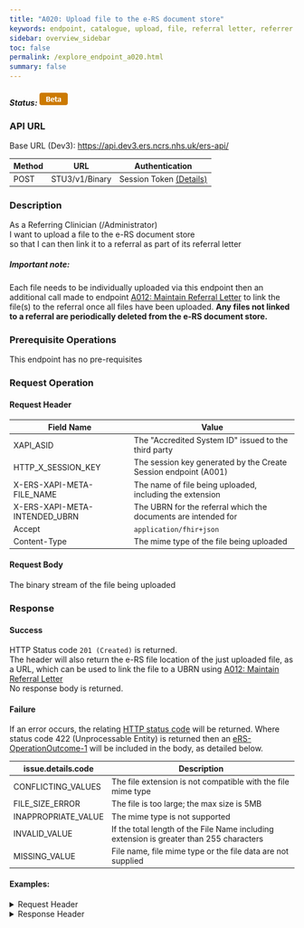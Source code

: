 ```yaml
---
title: "A020: Upload file to the e-RS document store"
keywords: endpoint, catalogue, upload, file, referral letter, referrer clinical information
sidebar: overview_sidebar
toc: false
permalink: /explore_endpoint_a020.html
summary: false
---
```


##### Status: ![Beta](images/icons/api_beta.png)

### API URL

Base URL (Dev3): https://api.dev3.ers.ncrs.nhs.uk/ers-api/

| Method | URL | Authentication |
| -------| --- | ---------------- |
| POST | STU3/v1/Binary | Session Token [(Details)](develop_business_flow_bf001.html) |

### Description
As a Referring Clinician (/Administrator)  
I want to upload a file to the e-RS document store  
so that I can then link it to a referral as part of its referral letter  

##### Important note:
Each file needs to be individually uploaded via this endpoint then an additional call made to endpoint [A012: Maintain Referral Letter](explore_endpoint_a012.html) to link the file(s) to the referral once all files have been uploaded. **Any files not linked to a referral are periodically deleted from the e-RS document store.**

### Prerequisite Operations
This endpoint has no pre-requisites

### Request Operation

#### Request Header

| Field Name | Value |
| ---- | ---- |
| XAPI_ASID | The "Accredited System ID" issued to the third party |
| HTTP_X_SESSION_KEY | The session key generated by the Create Session endpoint (A001)  |
| X-ERS-XAPI-META-FILE_NAME  | The name of file being uploaded, including the extension|
| X-ERS-XAPI-META-INTENDED_UBRN | The UBRN for the referral which the documents are intended for |
| Accept | `application/fhir+json` |
| Content-Type |	The mime type of the file being uploaded |


#### Request Body
The binary stream of the file being uploaded

### Response

#### Success
HTTP Status code `201 (Created)` is returned.  
The header will also return the e-RS file location of the just uploaded file, as a URL, which can be used to link the file to a UBRN using [A012: Maintain Referral Letter](explore_endpoint_a012.html)  
No response body is returned.  

#### Failure
If an error occurs, the relating [HTTP status code](explore_error_messages.html) will be returned. Where status code 422 (Unprocessable Entity) is returned then an [eRS-OperationOutcome-1](https://fhir.nhs.uk/STU3/StructureDefinition/eRS-OperationOutcome-1) will be included in the body, as detailed below.  

| issue.details.code | Description |
| ------------------ | ------ |
| CONFLICTING_VALUES | The file extension is not compatible with the file mime type |
| FILE_SIZE_ERROR | The file is too large; the max size is 5MB |
| INAPPROPRIATE_VALUE | The mime type is not supported |
| INVALID_VALUE | If the total length of the File Name including extension is greater than 255 characters |
| MISSING_VALUE | File name,  file mime type or the file data are not supplied |

#### Examples:

<details><summary>Request Header</summary>
<br>
  <pre>
  Content-Type:text/plain
  HTTP_X_SESSION_KEY:AuthHelper_professional_e8625b8d-5261-463b-b51e-65168acf933c  
  X-ERS-XAPI-META-FILE_NAME:test.docx  
  X-ERS-XAPI-META-INTENDED_UBRN:000000070000  
  xapi_asid:999000000045  
  </pre>
</details>

<details><summary>Response Header</summary>
<br>
  <pre>
  Connection:close
  Content-Length:0
  Content-Type:application/x-httpd-php
  Date:Wed, 17 Jul 2019 17:34:18 GMT
  Location:Binary/att-70000-70000
  X_ERS_TRANSACTION_ID:5495d5e9-3f55-4411-9ce7-b27b2d7cdac0-1
  </pre>
</details>
<br>
